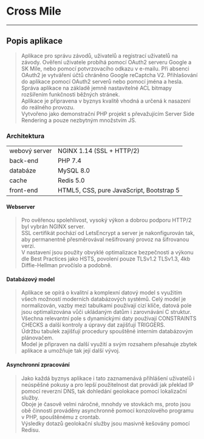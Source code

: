 # Cross Mile
----------------
## Popis aplikace
>Aplikace pro správu závodů, uživatelů a registrací uživatelů na závody.
Ověření uživatele probíhá pomocí OAuth2 serveru Google a SK Míle, nebo pomocí potvrzovacího odkazu v e-mailu.
Při absenci OAuth2 je vytváření účtů chráněno Google reCaptcha V2.
Přihlašování do aplikace pomocí OAuth2 serverů nebo pomocí jména a hesla.  
Správa aplikace na základě jemně nastavitelné ACL bitmapy rozšířením funkčnosti běžných stránek.  
Aplikace je připravena v byznys kvalitě vhodná a určená k nasazení do reálného provozu.  
Vytvořeno jako demonstrační PHP projekt s převažujícím Server Side Rendering a pouze nezbytným množstvím JS.

### Architektura
| | |
| ------ | ------ |
| webový server | NGINX 1.14 (SSL + HTTP/2)|
| back-end | PHP 7.4|
| databáze| MySQL 8.0|
| cache| Redis 5.0|
| front-end | HTML5, CSS, pure JavaScript, Bootstrap 5|

#### Webserver
>Pro ověřenou spolehlivost, vysoký výkon a dobrou podporu HTTP/2 byl vybrán NGINX server.  
SSL certifikát pochází od LetsEncrypt a server je nakonfigurován tak, aby permanentně přesměrovával nešifrovaný provoz na šifrovanou verzi.  
V nastavení jsou použity obvyklé optimalizace bezpečnosti a výkonu dle Best Practices jako HSTS, povolení pouze TLSv1.2 TLSv1.3, 4kb Diffie-Hellman prvočíslo a podobně.

#### Databázový model
>Aplikace se opírá o kvalitní a komplexní datový model s využitím všech možností moderních databázových systémů.
Celý model je normalizován, vazby mezi tabulkami používají cizí klíče, datová pole jsou optimalizována vůči ukládaným datům i zarovnávání C struktur.  
Všechna relevantní pole s dynamickými daty používají CONSTRAINTS CHECKS a další kontroly a úpravy dat zajišťují TRIGGERS.  
Údržbu tabulek zajišťují procedury spouštěné interním databázovým plánovačem.  
Model je připraven na další využití a svým rozsahem přesahuje zbytek aplikace a umožňuje tak její další vývoj.

#### Asynchronní zpracování
>Jako každá byznys aplikace i tato zaznamenává přihlášení uživatelů i neúspěšné pokusy a pro lepší použitelnost dat provádí jak překlad IP pomocí reverzní DNS, tak dohledání geolokace pomocí lokalizační služby.  
Oboje je časově velmi náročné, mnohdy ve stovkách ms, proto jsou obě činnosti prováděny asynchronně pomocí konzolového programu v PHP, spouštěnému z crontab.  
Výsledky dotazů geolokační služby jsou masivně kešovány pomocí Redisu.